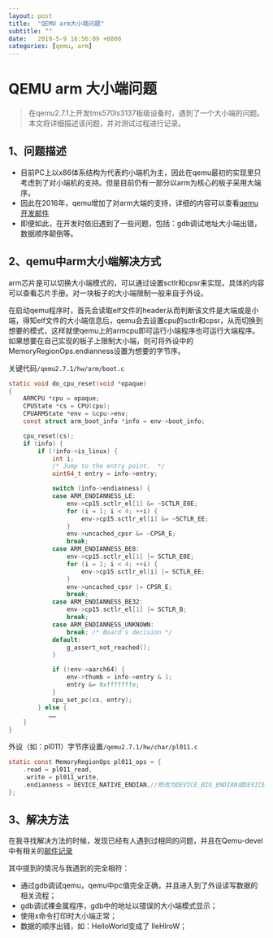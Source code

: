 ```yaml
---
layout: post
title:  "QEMU arm大小端问题"
subtitle: ""
date:   2019-5-9 16:56:09 +0800
categories: [qemu, arm]
---
```


# QEMU arm 大小端问题

>在qemu2.7.1上开发tms570ls3137板级设备时，遇到了一个大小端的问题。本文将详细描述该问题，并对测试过程进行记录。

## 1、问题描述

- 目前PC上以x86体系结构为代表的小端机为主，因此在qemu最初的实现里只考虑到了对小端机的支持。但是目前仍有一部分以arm为核心的板子采用大端序。
- 因此在2016年，qemu增加了对arm大端的支持，详细的内容可以查看[qemu开发邮件]( https://lists.gnu.org/archive/html/qemu-devel/2016-01/msg03025.html) 
- 即便如此，在开发时依旧遇到了一些问题，包括：gdb调试地址大小端出错，数据顺序颠倒等。

## 2、qemu中arm大小端解决方式

arm芯片是可以切换大小端模式的，可以通过设置sctlr和cpsr来实现，具体的内容可以查看芯片手册。对一块板子的大小端限制一般来自于外设。

在启动qemu程序时，首先会读取elf文件的header从而判断该文件是大端或是小端，得知elf文件的大小端信息后，qemu会去设置cpu的sctlr和cpsr，从而切换到想要的模式，这样就使qemu上的armcpu即可运行小端程序也可运行大端程序。如果想要在自己实现的板子上限制大小端，则可将外设中的MemoryRegionOps.endianness设置为想要的字节序。

关键代码`/qemu2.7.1/hw/arm/boot.c`

```c
static void do_cpu_reset(void *opaque)
{
    ARMCPU *cpu = opaque;
    CPUState *cs = CPU(cpu);
    CPUARMState *env = &cpu->env;
    const struct arm_boot_info *info = env->boot_info;

    cpu_reset(cs);
    if (info) {
        if (!info->is_linux) {
            int i;
            /* Jump to the entry point.  */
            uint64_t entry = info->entry;

            switch (info->endianness) {
            case ARM_ENDIANNESS_LE:
                env->cp15.sctlr_el[1] &= ~SCTLR_E0E;
                for (i = 1; i < 4; ++i) {
                    env->cp15.sctlr_el[i] &= ~SCTLR_EE;
                }
                env->uncached_cpsr &= ~CPSR_E;
                break;
            case ARM_ENDIANNESS_BE8:
                env->cp15.sctlr_el[1] |= SCTLR_E0E;
                for (i = 1; i < 4; ++i) {
                    env->cp15.sctlr_el[i] |= SCTLR_EE;
                }
                env->uncached_cpsr |= CPSR_E;
                break;
            case ARM_ENDIANNESS_BE32:
                env->cp15.sctlr_el[1] |= SCTLR_B;
                break;
            case ARM_ENDIANNESS_UNKNOWN:
                break; /* Board's decision */
            default:
                g_assert_not_reached();
            }

            if (!env->aarch64) {
                env->thumb = info->entry & 1;
                entry &= 0xfffffffe;
            }
            cpu_set_pc(cs, entry);
        } else {
           ……
    }
}
```

外设（如：pl011）字节序设置`/qemu2.7.1/hw/char/pl011.c`

```c
static const MemoryRegionOps pl011_ops = {
    .read = pl011_read,
    .write = pl011_write,
    .endianness = DEVICE_NATIVE_ENDIAN,//修改为DEVICE_BIG_ENDIAN或DEVICE_LITTLE_ENDIAN
};
```

## 3、解决方法

在我寻找解决方法的时候，发现已经有人遇到过相同的问题，并且在Qemu-devel中有相关的[邮件记录](https://lists.gnu.org/archive/html/qemu-devel/2017-08/msg02186.html)

其中提到的情况与我遇到的完全相符：

- 通过gdb调试qemu，qemu中pc值完全正确，并且进入到了外设读写数据的相关流程；
- gdb调试裸金属程序，gdb中的地址以错误的大小端模式显示；
- 使用x命令打印时大小端正常；
- 数据的顺序出错，如：HelloWorld变成了 lleHlroW；



```

```



